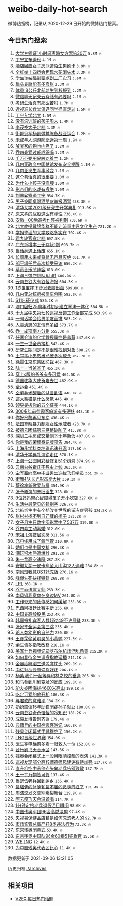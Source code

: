 # weibo-daily-hot-search

微博热搜榜，记录从 2020-12-29 日开始的微博热门搜索。

## 今日热门搜索

<!-- BEGIN -->

1. [大学生领证1小时闹离婚女方索赔30万](https://s.weibo.com/weibo?q=%23%E5%A4%A7%E5%AD%A6%E7%94%9F%E9%A2%86%E8%AF%811%E5%B0%8F%E6%97%B6%E9%97%B9%E7%A6%BB%E5%A9%9A%E5%A5%B3%E6%96%B9%E7%B4%A2%E8%B5%9430%E4%B8%87%23&Refer=top) `5.8M 🔥`
1. [丁宁宣布退役](https://s.weibo.com/weibo?q=%23%E4%B8%81%E5%AE%81%E5%AE%A3%E5%B8%83%E9%80%80%E5%BD%B9%23&Refer=top) `4.1M 🔥`
1. [酒店回应女子房间遭陌生男刷卡](https://s.weibo.com/weibo?q=%23%E9%85%92%E5%BA%97%E5%9B%9E%E5%BA%94%E5%A5%B3%E5%AD%90%E6%88%BF%E9%97%B4%E9%81%AD%E9%99%8C%E7%94%9F%E7%94%B7%E5%88%B7%E5%8D%A1%23&Refer=top) `3.9M 🔥`
1. [全红婵十四运会再现水花消失术](https://s.weibo.com/weibo?q=%23%E5%85%A8%E7%BA%A2%E5%A9%B5%E5%8D%81%E5%9B%9B%E8%BF%90%E4%BC%9A%E5%86%8D%E7%8E%B0%E6%B0%B4%E8%8A%B1%E6%B6%88%E5%A4%B1%E6%9C%AF%23&Refer=top) `3.3M 🔥`
1. [学生称被强制要求到工厂实习](https://s.weibo.com/weibo?q=%23%E5%AD%A6%E7%94%9F%E7%A7%B0%E8%A2%AB%E5%BC%BA%E5%88%B6%E8%A6%81%E6%B1%82%E5%88%B0%E5%B7%A5%E5%8E%82%E5%AE%9E%E4%B9%A0%23&Refer=top) `2.6M 🔥`
1. [扁头最扁能有多夸张](https://s.weibo.com/weibo?q=%23%E6%89%81%E5%A4%B4%E6%9C%80%E6%89%81%E8%83%BD%E6%9C%89%E5%A4%9A%E5%A4%B8%E5%BC%A0%23&Refer=top) `2.3M 🔥`
1. [体重18公斤北航新生到校报到](https://s.weibo.com/weibo?q=%23%E4%BD%93%E9%87%8D18%E5%85%AC%E6%96%A4%E5%8C%97%E8%88%AA%E6%96%B0%E7%94%9F%E5%88%B0%E6%A0%A1%E6%8A%A5%E5%88%B0%23&Refer=top) `2.2M 🔥`
1. [微信聊天记录云存储有必要吗](https://s.weibo.com/weibo?q=%23%E5%BE%AE%E4%BF%A1%E8%81%8A%E5%A4%A9%E8%AE%B0%E5%BD%95%E4%BA%91%E5%AD%98%E5%82%A8%E6%9C%89%E5%BF%85%E8%A6%81%E5%90%97%23&Refer=top) `2.1M 🔥`
1. [考研生活真有那么苦吗](https://s.weibo.com/weibo?q=%23%E8%80%83%E7%A0%94%E7%94%9F%E6%B4%BB%E7%9C%9F%E6%9C%89%E9%82%A3%E4%B9%88%E8%8B%A6%E5%90%97%23&Refer=top) `1.7M 🔥`
1. [近视班长食堂偶遇同学径直走过](https://s.weibo.com/weibo?q=%23%E8%BF%91%E8%A7%86%E7%8F%AD%E9%95%BF%E9%A3%9F%E5%A0%82%E5%81%B6%E9%81%87%E5%90%8C%E5%AD%A6%E5%BE%84%E7%9B%B4%E8%B5%B0%E8%BF%87%23&Refer=top) `1.5M 🔥`
1. [丁宁入学北大](https://s.weibo.com/weibo?q=%23%E4%B8%81%E5%AE%81%E5%85%A5%E5%AD%A6%E5%8C%97%E5%A4%A7%23&Refer=top) `1.5M 🔥`
1. [没有培训班的孩子周末](https://s.weibo.com/weibo?q=%23%E6%B2%A1%E6%9C%89%E5%9F%B9%E8%AE%AD%E7%8F%AD%E7%9A%84%E5%AD%A9%E5%AD%90%E5%91%A8%E6%9C%AB%23&Refer=top) `1.4M 🔥`
1. [李茂换太子定档](https://s.weibo.com/weibo?q=%23%E6%9D%8E%E8%8C%82%E6%8D%A2%E5%A4%AA%E5%AD%90%E5%AE%9A%E6%A1%A3%23&Refer=top) `1.3M 🔥`
1. [街舞冠军杨凯做教练备战亚运会](https://s.weibo.com/weibo?q=%23%E8%A1%97%E8%88%9E%E5%86%A0%E5%86%9B%E6%9D%A8%E5%87%AF%E5%81%9A%E6%95%99%E7%BB%83%E5%A4%87%E6%88%98%E4%BA%9A%E8%BF%90%E4%BC%9A%23&Refer=top) `1.2M 🔥`
1. [未成年人网游防沉迷第一周](https://s.weibo.com/weibo?q=%23%E6%9C%AA%E6%88%90%E5%B9%B4%E4%BA%BA%E7%BD%91%E6%B8%B8%E9%98%B2%E6%B2%89%E8%BF%B7%E7%AC%AC%E4%B8%80%E5%91%A8%23&Refer=top) `1.2M 🔥`
1. [爷爷家的狗也内卷了](https://s.weibo.com/weibo?q=%23%E7%88%B7%E7%88%B7%E5%AE%B6%E7%9A%84%E7%8B%97%E4%B9%9F%E5%86%85%E5%8D%B7%E4%BA%86%23&Refer=top) `1.2M 🔥`
1. [乔四美爱过戚成钢吗](https://s.weibo.com/weibo?q=%23%E4%B9%94%E5%9B%9B%E7%BE%8E%E7%88%B1%E8%BF%87%E6%88%9A%E6%88%90%E9%92%A2%E5%90%97%23&Refer=top) `1.2M 🔥`
1. [千万不要用屁股对着羊](https://s.weibo.com/weibo?q=%23%E5%8D%83%E4%B8%87%E4%B8%8D%E8%A6%81%E7%94%A8%E5%B1%81%E8%82%A1%E5%AF%B9%E7%9D%80%E7%BE%8A%23&Refer=top) `1.2M 🔥`
1. [几内亚政变中国使馆发布安全提醒](https://s.weibo.com/weibo?q=%23%E5%87%A0%E5%86%85%E4%BA%9A%E6%94%BF%E5%8F%98%E4%B8%AD%E5%9B%BD%E4%BD%BF%E9%A6%86%E5%8F%91%E5%B8%83%E5%AE%89%E5%85%A8%E6%8F%90%E9%86%92%23&Refer=top) `1.1M 🔥`
1. [几内亚发生军事政变](https://s.weibo.com/weibo?q=%23%E5%87%A0%E5%86%85%E4%BA%9A%E5%8F%91%E7%94%9F%E5%86%9B%E4%BA%8B%E6%94%BF%E5%8F%98%23&Refer=top) `1.1M 🔥`
1. [这个电话真的很重要](https://s.weibo.com/weibo?q=%23%E8%BF%99%E4%B8%AA%E7%94%B5%E8%AF%9D%E7%9C%9F%E7%9A%84%E5%BE%88%E9%87%8D%E8%A6%81%23&Refer=top) `1.0M 🔥`
1. [为什么小孩子没有腰](https://s.weibo.com/weibo?q=%23%E4%B8%BA%E4%BB%80%E4%B9%88%E5%B0%8F%E5%AD%A9%E5%AD%90%E6%B2%A1%E6%9C%89%E8%85%B0%23&Refer=top) `1.0M 🔥`
1. [影帝们的吃戏有多绝](https://s.weibo.com/weibo?q=%23%E5%BD%B1%E5%B8%9D%E4%BB%AC%E7%9A%84%E5%90%83%E6%88%8F%E6%9C%89%E5%A4%9A%E7%BB%9D%23&Refer=top) `1.0M 🔥`
1. [刘国梁寄语丁宁](https://s.weibo.com/weibo?q=%23%E5%88%98%E5%9B%BD%E6%A2%81%E5%AF%84%E8%AF%AD%E4%B8%81%E5%AE%81%23&Refer=top) `964.7K 🔥`
1. [男子被同桌喝酒朋友举报酒驾](https://s.weibo.com/weibo?q=%23%E7%94%B7%E5%AD%90%E8%A2%AB%E5%90%8C%E6%A1%8C%E5%96%9D%E9%85%92%E6%9C%8B%E5%8F%8B%E4%B8%BE%E6%8A%A5%E9%85%92%E9%A9%BE%23&Refer=top) `938.3K 🔥`
1. [清华大学2021级研究生开学典礼](https://s.weibo.com/weibo?q=%23%E6%B8%85%E5%8D%8E%E5%A4%A7%E5%AD%A62021%E7%BA%A7%E7%A0%94%E7%A9%B6%E7%94%9F%E5%BC%80%E5%AD%A6%E5%85%B8%E7%A4%BC%23&Refer=top) `913.0K 🔥`
1. [原来羊的屁股这么有弹性](https://s.weibo.com/weibo?q=%23%E5%8E%9F%E6%9D%A5%E7%BE%8A%E7%9A%84%E5%B1%81%E8%82%A1%E8%BF%99%E4%B9%88%E6%9C%89%E5%BC%B9%E6%80%A7%23&Refer=top) `736.4K 🔥`
1. [安徽一00后高考作弊被判刑](https://s.weibo.com/weibo?q=%23%E5%AE%89%E5%BE%BD%E4%B8%8000%E5%90%8E%E9%AB%98%E8%80%83%E4%BD%9C%E5%BC%8A%E8%A2%AB%E5%88%A4%E5%88%91%23&Refer=top) `730.6K 🔥`
1. [北大教授戴锦华称不能让流量主导文化生产](https://s.weibo.com/weibo?q=%23%E5%8C%97%E5%A4%A7%E6%95%99%E6%8E%88%E6%88%B4%E9%94%A6%E5%8D%8E%E7%A7%B0%E4%B8%8D%E8%83%BD%E8%AE%A9%E6%B5%81%E9%87%8F%E4%B8%BB%E5%AF%BC%E6%96%87%E5%8C%96%E7%94%9F%E4%BA%A7%23&Refer=top) `721.2K 🔥`
1. [学姐整理的大学攻略多实在](https://s.weibo.com/weibo?q=%23%E5%AD%A6%E5%A7%90%E6%95%B4%E7%90%86%E7%9A%84%E5%A4%A7%E5%AD%A6%E6%94%BB%E7%95%A5%E5%A4%9A%E5%AE%9E%E5%9C%A8%23&Refer=top) `707.4K 🔥`
1. [君九龄官宣定档](https://s.weibo.com/weibo?q=%23%E5%90%9B%E4%B9%9D%E9%BE%84%E5%AE%98%E5%AE%A3%E5%AE%9A%E6%A1%A3%23&Refer=top) `697.5K 🔥`
1. [广东新增本土无症状1例](https://s.weibo.com/weibo?q=%23%E5%B9%BF%E4%B8%9C%E6%96%B0%E5%A2%9E%E6%9C%AC%E5%9C%9F%E6%97%A0%E7%97%87%E7%8A%B61%E4%BE%8B%23&Refer=top) `693.7K 🔥`
1. [当话痨遇上话废](https://s.weibo.com/weibo?q=%23%E5%BD%93%E8%AF%9D%E7%97%A8%E9%81%87%E4%B8%8A%E8%AF%9D%E5%BA%9F%23&Refer=top) `665.1K 🔥`
1. [长颈鹿未来或将悄无声息灭绝](https://s.weibo.com/weibo?q=%23%E9%95%BF%E9%A2%88%E9%B9%BF%E6%9C%AA%E6%9D%A5%E6%88%96%E5%B0%86%E6%82%84%E6%97%A0%E5%A3%B0%E6%81%AF%E7%81%AD%E7%BB%9D%23&Refer=top) `661.7K 🔥`
1. [郎平卸任后首次接受采访](https://s.weibo.com/weibo?q=%23%E9%83%8E%E5%B9%B3%E5%8D%B8%E4%BB%BB%E5%90%8E%E9%A6%96%E6%AC%A1%E6%8E%A5%E5%8F%97%E9%87%87%E8%AE%BF%23&Refer=top) `656.7K 🔥`
1. [草莓音乐节阵容](https://s.weibo.com/weibo?q=%23%E8%8D%89%E8%8E%93%E9%9F%B3%E4%B9%90%E8%8A%82%E9%98%B5%E5%AE%B9%23&Refer=top) `613.0K 🔥`
1. [上海月饼店排队5小时](https://s.weibo.com/weibo?q=%23%E4%B8%8A%E6%B5%B7%E6%9C%88%E9%A5%BC%E5%BA%97%E6%8E%92%E9%98%9F5%E5%B0%8F%E6%97%B6%23&Refer=top) `606.3K 🔥`
1. [云南虫谷大有谷怪海报](https://s.weibo.com/weibo?q=%23%E4%BA%91%E5%8D%97%E8%99%AB%E8%B0%B7%E5%A4%A7%E6%9C%89%E8%B0%B7%E6%80%AA%E6%B5%B7%E6%8A%A5%23&Refer=top) `604.3K 🔥`
1. [1岁宝宝摔下沙发致脑出血](https://s.weibo.com/weibo?q=%231%E5%B2%81%E5%AE%9D%E5%AE%9D%E6%91%94%E4%B8%8B%E6%B2%99%E5%8F%91%E8%87%B4%E8%84%91%E5%87%BA%E8%A1%80%23&Refer=top) `599.0K 🔥`
1. [几内亚总统府被军车包围](https://s.weibo.com/weibo?q=%23%E5%87%A0%E5%86%85%E4%BA%9A%E6%80%BB%E7%BB%9F%E5%BA%9C%E8%A2%AB%E5%86%9B%E8%BD%A6%E5%8C%85%E5%9B%B4%23&Refer=top) `592.6K 🔥`
1. [S11出征仪式](https://s.weibo.com/weibo?q=%23S11%E5%87%BA%E5%BE%81%E4%BB%AA%E5%BC%8F%23&Refer=top) `586.2K 🔥`
1. [澳门回归25周年时初步建立琴澳一体化](https://s.weibo.com/weibo?q=%23%E6%BE%B3%E9%97%A8%E5%9B%9E%E5%BD%9225%E5%91%A8%E5%B9%B4%E6%97%B6%E5%88%9D%E6%AD%A5%E5%BB%BA%E7%AB%8B%E7%90%B4%E6%BE%B3%E4%B8%80%E4%BD%93%E5%8C%96%23&Refer=top) `584.5K 🔥`
1. [十九届中央第七轮巡视反馈工作全部完成](https://s.weibo.com/weibo?q=%23%E5%8D%81%E4%B9%9D%E5%B1%8A%E4%B8%AD%E5%A4%AE%E7%AC%AC%E4%B8%83%E8%BD%AE%E5%B7%A1%E8%A7%86%E5%8F%8D%E9%A6%88%E5%B7%A5%E4%BD%9C%E5%85%A8%E9%83%A8%E5%AE%8C%E6%88%90%23&Refer=top) `583.9K 🔥`
1. [一句话学会给男朋友画饼](https://s.weibo.com/weibo?q=%23%E4%B8%80%E5%8F%A5%E8%AF%9D%E5%AD%A6%E4%BC%9A%E7%BB%99%E7%94%B7%E6%9C%8B%E5%8F%8B%E7%94%BB%E9%A5%BC%23&Refer=top) `583.7K 🔥`
1. [人类幼崽的友情有多甜](https://s.weibo.com/weibo?q=%23%E4%BA%BA%E7%B1%BB%E5%B9%BC%E5%B4%BD%E7%9A%84%E5%8F%8B%E6%83%85%E6%9C%89%E5%A4%9A%E7%94%9C%23&Refer=top) `573.7K 🔥`
1. [乔一成项南方分别](https://s.weibo.com/weibo?q=%23%E4%B9%94%E4%B8%80%E6%88%90%E9%A1%B9%E5%8D%97%E6%96%B9%E5%88%86%E5%88%AB%23&Refer=top) `555.3K 🔥`
1. [任嘉伦演的化学教授属性是羞萌](https://s.weibo.com/weibo?q=%23%E4%BB%BB%E5%98%89%E4%BC%A6%E6%BC%94%E7%9A%84%E5%8C%96%E5%AD%A6%E6%95%99%E6%8E%88%E5%B1%9E%E6%80%A7%E6%98%AF%E7%BE%9E%E8%90%8C%23&Refer=top) `547.6K 🔥`
1. [一生一世全员接机](https://s.weibo.com/weibo?q=%23%E4%B8%80%E7%94%9F%E4%B8%80%E4%B8%96%E5%85%A8%E5%91%98%E6%8E%A5%E6%9C%BA%23&Refer=top) `542.4K 🔥`
1. [研究生期间是不是很难找到对象](https://s.weibo.com/weibo?q=%23%E7%A0%94%E7%A9%B6%E7%94%9F%E6%9C%9F%E9%97%B4%E6%98%AF%E4%B8%8D%E6%98%AF%E5%BE%88%E9%9A%BE%E6%89%BE%E5%88%B0%E5%AF%B9%E8%B1%A1%23&Refer=top) `500.2K 🔥`
1. [土耳其小男孩被总统多次敲头](https://s.weibo.com/weibo?q=%23%E5%9C%9F%E8%80%B3%E5%85%B6%E5%B0%8F%E7%94%B7%E5%AD%A9%E8%A2%AB%E6%80%BB%E7%BB%9F%E5%A4%9A%E6%AC%A1%E6%95%B2%E5%A4%B4%23&Refer=top) `467.7K 🔥`
1. [徐雷任京东集团总裁](https://s.weibo.com/weibo?q=%23%E5%BE%90%E9%9B%B7%E4%BB%BB%E4%BA%AC%E4%B8%9C%E9%9B%86%E5%9B%A2%E6%80%BB%E8%A3%81%23&Refer=top) `467.3K 🔥`
1. [陆十一当爸爸了](https://s.weibo.com/weibo?q=%23%E9%99%86%E5%8D%81%E4%B8%80%E5%BD%93%E7%88%B8%E7%88%B8%E4%BA%86%23&Refer=top) `465.3K 🔥`
1. [穿上c服的爷爷有多可爱](https://s.weibo.com/weibo?q=%23%E7%A9%BF%E4%B8%8Ac%E6%9C%8D%E7%9A%84%E7%88%B7%E7%88%B7%E6%9C%89%E5%A4%9A%E5%8F%AF%E7%88%B1%23&Refer=top) `464.5K 🔥`
1. [德国驻华大使贺岩去世](https://s.weibo.com/weibo?q=%23%E5%BE%B7%E5%9B%BD%E9%A9%BB%E5%8D%8E%E5%A4%A7%E4%BD%BF%E8%B4%BA%E5%B2%A9%E5%8E%BB%E4%B8%96%23&Refer=top) `462.9K 🔥`
1. [全运会](https://s.weibo.com/weibo?q=%E5%85%A8%E8%BF%90%E4%BC%9A&Refer=top) `451.4K 🔥`
1. [全麻手术醒后的胡言乱语](https://s.weibo.com/weibo?q=%23%E5%85%A8%E9%BA%BB%E6%89%8B%E6%9C%AF%E9%86%92%E5%90%8E%E7%9A%84%E8%83%A1%E8%A8%80%E4%B9%B1%E8%AF%AD%23&Refer=top) `446.0K 🔥`
1. [遛大熊猫是什么感觉](https://s.weibo.com/weibo?q=%23%E9%81%9B%E5%A4%A7%E7%86%8A%E7%8C%AB%E6%98%AF%E4%BB%80%E4%B9%88%E6%84%9F%E8%A7%89%23&Refer=top) `445.4K 🔥`
1. [领导提拔你的五个征兆](https://s.weibo.com/weibo?q=%23%E9%A2%86%E5%AF%BC%E6%8F%90%E6%8B%94%E4%BD%A0%E7%9A%84%E4%BA%94%E4%B8%AA%E5%BE%81%E5%85%86%23&Refer=top) `444.1K 🔥`
1. [300多年前徐霞客旅游有多硬核](https://s.weibo.com/weibo?q=%23300%E5%A4%9A%E5%B9%B4%E5%89%8D%E5%BE%90%E9%9C%9E%E5%AE%A2%E6%97%85%E6%B8%B8%E6%9C%89%E5%A4%9A%E7%A1%AC%E6%A0%B8%23&Refer=top) `443.1K 🔥`
1. [你好巴黎再见东京](https://s.weibo.com/weibo?q=%23%E4%BD%A0%E5%A5%BD%E5%B7%B4%E9%BB%8E%E5%86%8D%E8%A7%81%E4%B8%9C%E4%BA%AC%23&Refer=top) `430.4K 🔥`
1. [法国警察暴力制服女性示威者](https://s.weibo.com/weibo?q=%23%E6%B3%95%E5%9B%BD%E8%AD%A6%E5%AF%9F%E6%9A%B4%E5%8A%9B%E5%88%B6%E6%9C%8D%E5%A5%B3%E6%80%A7%E7%A4%BA%E5%A8%81%E8%80%85%23&Refer=top) `423.7K 🔥`
1. [被德云团综第三期整破防了](https://s.weibo.com/weibo?q=%23%E8%A2%AB%E5%BE%B7%E4%BA%91%E5%9B%A2%E7%BB%BC%E7%AC%AC%E4%B8%89%E6%9C%9F%E6%95%B4%E7%A0%B4%E9%98%B2%E4%BA%86%23&Refer=top) `413.8K 🔥`
1. [深圳二手房成交量创下十年新低](https://s.weibo.com/weibo?q=%23%E6%B7%B1%E5%9C%B3%E4%BA%8C%E6%89%8B%E6%88%BF%E6%88%90%E4%BA%A4%E9%87%8F%E5%88%9B%E4%B8%8B%E5%8D%81%E5%B9%B4%E6%96%B0%E4%BD%8E%23&Refer=top) `407.8K 🔥`
1. [你是我的荣耀泰语版预告](https://s.weibo.com/weibo?q=%23%E4%BD%A0%E6%98%AF%E6%88%91%E7%9A%84%E8%8D%A3%E8%80%80%E6%B3%B0%E8%AF%AD%E7%89%88%E9%A2%84%E5%91%8A%23&Refer=top) `384.4K 🔥`
1. [上海非学科类培训迅速升温](https://s.weibo.com/weibo?q=%23%E4%B8%8A%E6%B5%B7%E9%9D%9E%E5%AD%A6%E7%A7%91%E7%B1%BB%E5%9F%B9%E8%AE%AD%E8%BF%85%E9%80%9F%E5%8D%87%E6%B8%A9%23&Refer=top) `378.6K 🔥`
1. [清华开学典礼演讲走红](https://s.weibo.com/weibo?q=%23%E6%B8%85%E5%8D%8E%E5%BC%80%E5%AD%A6%E5%85%B8%E7%A4%BC%E6%BC%94%E8%AE%B2%E8%B5%B0%E7%BA%A2%23&Refer=top) `378.1K 🔥`
1. [上海一公园用彩绘修复51个树洞](https://s.weibo.com/weibo?q=%23%E4%B8%8A%E6%B5%B7%E4%B8%80%E5%85%AC%E5%9B%AD%E7%94%A8%E5%BD%A9%E7%BB%98%E4%BF%AE%E5%A4%8D51%E4%B8%AA%E6%A0%91%E6%B4%9E%23&Refer=top) `374.9K 🔥`
1. [云南虫谷霍氏不死虫上线](https://s.weibo.com/weibo?q=%23%E4%BA%91%E5%8D%97%E8%99%AB%E8%B0%B7%E9%9C%8D%E6%B0%8F%E4%B8%8D%E6%AD%BB%E8%99%AB%E4%B8%8A%E7%BA%BF%23&Refer=top) `363.0K 🔥`
1. [空军面向高中毕业男生选拔飞行学员](https://s.weibo.com/weibo?q=%23%E7%A9%BA%E5%86%9B%E9%9D%A2%E5%90%91%E9%AB%98%E4%B8%AD%E6%AF%95%E4%B8%9A%E7%94%B7%E7%94%9F%E9%80%89%E6%8B%94%E9%A3%9E%E8%A1%8C%E5%AD%A6%E5%91%98%23&Refer=top) `361.3K 🔥`
1. [街舞4队长光影态度大片](https://s.weibo.com/weibo?q=%23%E8%A1%97%E8%88%9E4%E9%98%9F%E9%95%BF%E5%85%89%E5%BD%B1%E6%80%81%E5%BA%A6%E5%A4%A7%E7%89%87%23&Refer=top) `359.3K 🔥`
1. [蔡徐坤新歌爱与痛](https://s.weibo.com/weibo?q=%E8%94%A1%E5%BE%90%E5%9D%A4%E6%96%B0%E6%AD%8C%E7%88%B1%E4%B8%8E%E7%97%9B&Refer=top) `354.9K 🔥`
1. [张予曦演的朱旧医生](https://s.weibo.com/weibo?q=%23%E5%BC%A0%E4%BA%88%E6%9B%A6%E6%BC%94%E7%9A%84%E6%9C%B1%E6%97%A7%E5%8C%BB%E7%94%9F%23&Refer=top) `328.0K 🔥`
1. [9位妈妈带心智障碍孩子开小吃店](https://s.weibo.com/weibo?q=%239%E4%BD%8D%E5%A6%88%E5%A6%88%E5%B8%A6%E5%BF%83%E6%99%BA%E9%9A%9C%E7%A2%8D%E5%AD%A9%E5%AD%90%E5%BC%80%E5%B0%8F%E5%90%83%E5%BA%97%23&Refer=top) `327.6K 🔥`
1. [生活中最常见的错别字](https://s.weibo.com/weibo?q=%23%E7%94%9F%E6%B4%BB%E4%B8%AD%E6%9C%80%E5%B8%B8%E8%A7%81%E7%9A%84%E9%94%99%E5%88%AB%E5%AD%97%23&Refer=top) `326.7K 🔥`
1. [北航新生中有个想改变世界的渐冻症男孩](https://s.weibo.com/weibo?q=%23%E5%8C%97%E8%88%AA%E6%96%B0%E7%94%9F%E4%B8%AD%E6%9C%89%E4%B8%AA%E6%83%B3%E6%94%B9%E5%8F%98%E4%B8%96%E7%95%8C%E7%9A%84%E6%B8%90%E5%86%BB%E7%97%87%E7%94%B7%E5%AD%A9%23&Refer=top) `324.5K 🔥`
1. [张彬彬找不到自己藏的椅子](https://s.weibo.com/weibo?q=%23%E5%BC%A0%E5%BD%AC%E5%BD%AC%E6%89%BE%E4%B8%8D%E5%88%B0%E8%87%AA%E5%B7%B1%E8%97%8F%E7%9A%84%E6%A4%85%E5%AD%90%23&Refer=top) `320.2K 🔥`
1. [女子用生日数字买彩票中了537万](https://s.weibo.com/weibo?q=%23%E5%A5%B3%E5%AD%90%E7%94%A8%E7%94%9F%E6%97%A5%E6%95%B0%E5%AD%97%E4%B9%B0%E5%BD%A9%E7%A5%A8%E4%B8%AD%E4%BA%86537%E4%B8%87%23&Refer=top) `319.0K 🔥`
1. [乔四美主动离婚](https://s.weibo.com/weibo?q=%23%E4%B9%94%E5%9B%9B%E7%BE%8E%E4%B8%BB%E5%8A%A8%E7%A6%BB%E5%A9%9A%23&Refer=top) `312.0K 🔥`
1. [宋祖儿演技层次感](https://s.weibo.com/weibo?q=%23%E5%AE%8B%E7%A5%96%E5%84%BF%E6%BC%94%E6%8A%80%E5%B1%82%E6%AC%A1%E6%84%9F%23&Refer=top) `311.5K 🔥`
1. [充电线用成了氧气管](https://s.weibo.com/weibo?q=%23%E5%85%85%E7%94%B5%E7%BA%BF%E7%94%A8%E6%88%90%E4%BA%86%E6%B0%A7%E6%B0%94%E7%AE%A1%23&Refer=top) `310.8K 🔥`
1. [她们也是中国女排](https://s.weibo.com/weibo?q=%23%E5%A5%B9%E4%BB%AC%E4%B9%9F%E6%98%AF%E4%B8%AD%E5%9B%BD%E5%A5%B3%E6%8E%92%23&Refer=top) `296.3K 🔥`
1. [潮玩积木熊遭爆炒](https://s.weibo.com/weibo?q=%23%E6%BD%AE%E7%8E%A9%E7%A7%AF%E6%9C%A8%E7%86%8A%E9%81%AD%E7%88%86%E7%82%92%23&Refer=top) `291.2K 🔥`
1. [朱一龙高空速降](https://s.weibo.com/weibo?q=%23%E6%9C%B1%E4%B8%80%E9%BE%99%E9%AB%98%E7%A9%BA%E9%80%9F%E9%99%8D%23&Refer=top) `287.2K 🔥`
1. [安徽太湖一皮卡车坠入山沟12人遇难](https://s.weibo.com/weibo?q=%23%E5%AE%89%E5%BE%BD%E5%A4%AA%E6%B9%96%E4%B8%80%E7%9A%AE%E5%8D%A1%E8%BD%A6%E5%9D%A0%E5%85%A5%E5%B1%B1%E6%B2%9F12%E4%BA%BA%E9%81%87%E9%9A%BE%23&Refer=top) `284.8K 🔥`
1. [南风知我意OST抢先版](https://s.weibo.com/weibo?q=%23%E5%8D%97%E9%A3%8E%E7%9F%A5%E6%88%91%E6%84%8FOST%E6%8A%A2%E5%85%88%E7%89%88%23&Refer=top) `276.1K 🔥`
1. [峰爆生死抉择特辑](https://s.weibo.com/weibo?q=%23%E5%B3%B0%E7%88%86%E7%94%9F%E6%AD%BB%E6%8A%89%E6%8B%A9%E7%89%B9%E8%BE%91%23&Refer=top) `268.8K 🔥`
1. [LPL](https://s.weibo.com/weibo?q=LPL&Refer=top) `268.1K 🔥`
1. [乔三丽语言大师](https://s.weibo.com/weibo?q=%23%E4%B9%94%E4%B8%89%E4%B8%BD%E8%AF%AD%E8%A8%80%E5%A4%A7%E5%B8%88%23&Refer=top) `263.3K 🔥`
1. [南风知我意你在身边MV](https://s.weibo.com/weibo?q=%23%E5%8D%97%E9%A3%8E%E7%9F%A5%E6%88%91%E6%84%8F%E4%BD%A0%E5%9C%A8%E8%BA%AB%E8%BE%B9MV%23&Refer=top) `261.8K 🔥`
1. [工作带来的疲倦感如何缓解](https://s.weibo.com/weibo?q=%23%E5%B7%A5%E4%BD%9C%E5%B8%A6%E6%9D%A5%E7%9A%84%E7%96%B2%E5%80%A6%E6%84%9F%E5%A6%82%E4%BD%95%E7%BC%93%E8%A7%A3%23&Refer=top) `258.8K 🔥`
1. [巴西阿根廷比赛中断](https://s.weibo.com/weibo?q=%23%E5%B7%B4%E8%A5%BF%E9%98%BF%E6%A0%B9%E5%BB%B7%E6%AF%94%E8%B5%9B%E4%B8%AD%E6%96%AD%23&Refer=top) `256.6K 🔥`
1. [中国最高龄股民](https://s.weibo.com/weibo?q=%23%E4%B8%AD%E5%9B%BD%E6%9C%80%E9%AB%98%E9%BE%84%E8%82%A1%E6%B0%91%23&Refer=top) `253.4K 🔥`
1. [韩国婚礼宾客人数超过49不许用餐](https://s.weibo.com/weibo?q=%23%E9%9F%A9%E5%9B%BD%E5%A9%9A%E7%A4%BC%E5%AE%BE%E5%AE%A2%E4%BA%BA%E6%95%B0%E8%B6%85%E8%BF%8749%E4%B8%8D%E8%AE%B8%E7%94%A8%E9%A4%90%23&Refer=top) `238.3K 🔥`
1. [张家齐全运会第三跳](https://s.weibo.com/weibo?q=%23%E5%BC%A0%E5%AE%B6%E9%BD%90%E5%85%A8%E8%BF%90%E4%BC%9A%E7%AC%AC%E4%B8%89%E8%B7%B3%23&Refer=top) `235.4K 🔥`
1. [论人类幼崽的自制力](https://s.weibo.com/weibo?q=%23%E8%AE%BA%E4%BA%BA%E7%B1%BB%E5%B9%BC%E5%B4%BD%E7%9A%84%E8%87%AA%E5%88%B6%E5%8A%9B%23&Refer=top) `230.0K 🔥`
1. [王彦霖偷黄明昊的小黄鸭](https://s.weibo.com/weibo?q=%23%E7%8E%8B%E5%BD%A6%E9%9C%96%E5%81%B7%E9%BB%84%E6%98%8E%E6%98%8A%E7%9A%84%E5%B0%8F%E9%BB%84%E9%B8%AD%23&Refer=top) `227.5K 🔥`
1. [余生请多指教改档](https://s.weibo.com/weibo?q=%23%E4%BD%99%E7%94%9F%E8%AF%B7%E5%A4%9A%E6%8C%87%E6%95%99%E6%94%B9%E6%A1%A3%23&Refer=top) `218.1K 🔥`
1. [美军士兵视频记录喀布尔机场混乱场景](https://s.weibo.com/weibo?q=%23%E7%BE%8E%E5%86%9B%E5%A3%AB%E5%85%B5%E8%A7%86%E9%A2%91%E8%AE%B0%E5%BD%95%E5%96%80%E5%B8%83%E5%B0%94%E6%9C%BA%E5%9C%BA%E6%B7%B7%E4%B9%B1%E5%9C%BA%E6%99%AF%23&Refer=top) `215.3K 🔥`
1. [如何看待余生请多指教延播](https://s.weibo.com/weibo?q=%23%E5%A6%82%E4%BD%95%E7%9C%8B%E5%BE%85%E4%BD%99%E7%94%9F%E8%AF%B7%E5%A4%9A%E6%8C%87%E6%95%99%E5%BB%B6%E6%92%AD%23&Refer=top) `211.1K 🔥`
1. [金晨给舞蹈生送凉席枕头](https://s.weibo.com/weibo?q=%E9%87%91%E6%99%A8%E7%BB%99%E8%88%9E%E8%B9%88%E7%94%9F%E9%80%81%E5%87%89%E5%B8%AD%E6%9E%95%E5%A4%B4&Refer=top) `209.9K 🔥`
1. [向佐对岳云鹏说你好坏](https://s.weibo.com/weibo?q=%23%E5%90%91%E4%BD%90%E5%AF%B9%E5%B2%B3%E4%BA%91%E9%B9%8F%E8%AF%B4%E4%BD%A0%E5%A5%BD%E5%9D%8F%23&Refer=top) `206.1K 🔥`
1. [杨紫 我们一起等候和林之校的重逢](https://s.weibo.com/weibo?q=%E6%9D%A8%E7%B4%AB%20%E6%88%91%E4%BB%AC%E4%B8%80%E8%B5%B7%E7%AD%89%E5%80%99%E5%92%8C%E6%9E%97%E4%B9%8B%E6%A0%A1%E7%9A%84%E9%87%8D%E9%80%A2&Refer=top) `205.9K 🔥`
1. [和马看到川剧变脸的反应](https://s.weibo.com/weibo?q=%23%E5%92%8C%E9%A9%AC%E7%9C%8B%E5%88%B0%E5%B7%9D%E5%89%A7%E5%8F%98%E8%84%B8%E7%9A%84%E5%8F%8D%E5%BA%94%23&Refer=top) `199.1K 🔥`
1. [驴友被困海拔4600米高山](https://s.weibo.com/weibo?q=%23%E9%A9%B4%E5%8F%8B%E8%A2%AB%E5%9B%B0%E6%B5%B7%E6%8B%944600%E7%B1%B3%E9%AB%98%E5%B1%B1%23&Refer=top) `189.1K 🔥`
1. [吃定可爱的他开机](https://s.weibo.com/weibo?q=%E5%90%83%E5%AE%9A%E5%8F%AF%E7%88%B1%E7%9A%84%E4%BB%96%E5%BC%80%E6%9C%BA&Refer=top) `186.3K 🔥`
1. [与君歌的意难平](https://s.weibo.com/weibo?q=%23%E4%B8%8E%E5%90%9B%E6%AD%8C%E7%9A%84%E6%84%8F%E9%9A%BE%E5%B9%B3%23&Refer=top) `184.2K 🔥`
1. [奶奶陪读15年助自闭症孙子就业](https://s.weibo.com/weibo?q=%23%E5%A5%B6%E5%A5%B6%E9%99%AA%E8%AF%BB15%E5%B9%B4%E5%8A%A9%E8%87%AA%E9%97%AD%E7%97%87%E5%AD%99%E5%AD%90%E5%B0%B1%E4%B8%9A%23&Refer=top) `180.8K 🔥`
1. [云南虫谷奇奇怪怪的冷知识](https://s.weibo.com/weibo?q=%23%E4%BA%91%E5%8D%97%E8%99%AB%E8%B0%B7%E5%A5%87%E5%A5%87%E6%80%AA%E6%80%AA%E7%9A%84%E5%86%B7%E7%9F%A5%E8%AF%86%23&Refer=top) `180.2K 🔥`
1. [成毅发博告别齐焱](https://s.weibo.com/weibo?q=%23%E6%88%90%E6%AF%85%E5%8F%91%E5%8D%9A%E5%91%8A%E5%88%AB%E9%BD%90%E7%84%B1%23&Refer=top) `179.4K 🔥`
1. [典籍里的中国徐霞客游记](https://s.weibo.com/weibo?q=%23%E5%85%B8%E7%B1%8D%E9%87%8C%E7%9A%84%E4%B8%AD%E5%9B%BD%E5%BE%90%E9%9C%9E%E5%AE%A2%E6%B8%B8%E8%AE%B0%23&Refer=top) `166.8K 🔥`
1. [残奥会闭幕式手臂舞绝了](https://s.weibo.com/weibo?q=%23%E6%AE%8B%E5%A5%A5%E4%BC%9A%E9%97%AD%E5%B9%95%E5%BC%8F%E6%89%8B%E8%87%82%E8%88%9E%E7%BB%9D%E4%BA%86%23&Refer=top) `156.7K 🔥`
1. [LNG晋级世界赛](https://s.weibo.com/weibo?q=%23LNG%E6%99%8B%E7%BA%A7%E4%B8%96%E7%95%8C%E8%B5%9B%23&Refer=top) `154.0K 🔥`
1. [医生等电梯前多看一眼救人一命](https://s.weibo.com/weibo?q=%23%E5%8C%BB%E7%94%9F%E7%AD%89%E7%94%B5%E6%A2%AF%E5%89%8D%E5%A4%9A%E7%9C%8B%E4%B8%80%E7%9C%BC%E6%95%91%E4%BA%BA%E4%B8%80%E5%91%BD%23&Refer=top) `152.8K 🔥`
1. [音乐剧飞天音乐会](https://s.weibo.com/weibo?q=%23%E9%9F%B3%E4%B9%90%E5%89%A7%E9%A3%9E%E5%A4%A9%E9%9F%B3%E4%B9%90%E4%BC%9A%23&Refer=top) `143.3K 🔥`
1. [残奥会闭幕式上一段用眼睛控制的表演](https://s.weibo.com/weibo?q=%23%E6%AE%8B%E5%A5%A5%E4%BC%9A%E9%97%AD%E5%B9%95%E5%BC%8F%E4%B8%8A%E4%B8%80%E6%AE%B5%E7%94%A8%E7%9C%BC%E7%9D%9B%E6%8E%A7%E5%88%B6%E7%9A%84%E8%A1%A8%E6%BC%94%23&Refer=top) `141.3K 🔥`
1. [巡视发现部分高校师德师风建设有待加强](https://s.weibo.com/weibo?q=%23%E5%B7%A1%E8%A7%86%E5%8F%91%E7%8E%B0%E9%83%A8%E5%88%86%E9%AB%98%E6%A0%A1%E5%B8%88%E5%BE%B7%E5%B8%88%E9%A3%8E%E5%BB%BA%E8%AE%BE%E6%9C%89%E5%BE%85%E5%8A%A0%E5%BC%BA%23&Refer=top) `137.7K 🔥`
1. [直升机空中悬停点头向老兵告别致敬](https://s.weibo.com/weibo?q=%23%E7%9B%B4%E5%8D%87%E6%9C%BA%E7%A9%BA%E4%B8%AD%E6%82%AC%E5%81%9C%E7%82%B9%E5%A4%B4%E5%90%91%E8%80%81%E5%85%B5%E5%91%8A%E5%88%AB%E8%87%B4%E6%95%AC%23&Refer=top) `137.7K 🔥`
1. [王一丁万物皆可修](https://s.weibo.com/weibo?q=%23%E7%8E%8B%E4%B8%80%E4%B8%81%E4%B8%87%E7%89%A9%E7%9A%86%E5%8F%AF%E4%BF%AE%23&Refer=top) `137.4K 🔥`
1. [当退伍老兵回到家乡](https://s.weibo.com/weibo?q=%23%E5%BD%93%E9%80%80%E4%BC%8D%E8%80%81%E5%85%B5%E5%9B%9E%E5%88%B0%E5%AE%B6%E4%B9%A1%23&Refer=top) `136.4K 🔥`
1. [最强健的体魄和最不屈的灵魂同框了](https://s.weibo.com/weibo?q=%23%E6%9C%80%E5%BC%BA%E5%81%A5%E7%9A%84%E4%BD%93%E9%AD%84%E5%92%8C%E6%9C%80%E4%B8%8D%E5%B1%88%E7%9A%84%E7%81%B5%E9%AD%82%E5%90%8C%E6%A1%86%E4%BA%86%23&Refer=top) `131.4K 🔥`
1. [周洁琼发文告别爆裂舞台](https://s.weibo.com/weibo?q=%23%E5%91%A8%E6%B4%81%E7%90%BC%E5%8F%91%E6%96%87%E5%91%8A%E5%88%AB%E7%88%86%E8%A3%82%E8%88%9E%E5%8F%B0%23&Refer=top) `129.9K 🔥`
1. [阿云嘎飞天余温首唱](https://s.weibo.com/weibo?q=%23%E9%98%BF%E4%BA%91%E5%98%8E%E9%A3%9E%E5%A4%A9%E4%BD%99%E6%B8%A9%E9%A6%96%E5%94%B1%23&Refer=top) `114.7K 🔥`
1. [1分钟定格老兵退伍泪目瞬间](https://s.weibo.com/weibo?q=%231%E5%88%86%E9%92%9F%E5%AE%9A%E6%A0%BC%E8%80%81%E5%85%B5%E9%80%80%E4%BC%8D%E6%B3%AA%E7%9B%AE%E7%9E%AC%E9%97%B4%23&Refer=top) `98.6K 🔥`
1. [中国残奥军团96金高燃混剪](https://s.weibo.com/weibo?q=%23%E4%B8%AD%E5%9B%BD%E6%AE%8B%E5%A5%A5%E5%86%9B%E5%9B%A296%E9%87%91%E9%AB%98%E7%87%83%E6%B7%B7%E5%89%AA%23&Refer=top) `97.4K 🔥`
1. [央视揭保健品店铺是如何忽悠老人的](https://s.weibo.com/weibo?q=%23%E5%A4%AE%E8%A7%86%E6%8F%AD%E4%BF%9D%E5%81%A5%E5%93%81%E5%BA%97%E9%93%BA%E6%98%AF%E5%A6%82%E4%BD%95%E5%BF%BD%E6%82%A0%E8%80%81%E4%BA%BA%E7%9A%84%23&Refer=top) `92.7K 🔥`
1. [市场监管总局严打8类违法行为](https://s.weibo.com/weibo?q=%23%E5%B8%82%E5%9C%BA%E7%9B%91%E7%AE%A1%E6%80%BB%E5%B1%80%E4%B8%A5%E6%89%938%E7%B1%BB%E8%BF%9D%E6%B3%95%E8%A1%8C%E4%B8%BA%23&Refer=top) `73.3K 🔥`
1. [东京残奥闭幕式](https://s.weibo.com/weibo?q=%23%E4%B8%9C%E4%BA%AC%E6%AE%8B%E5%A5%A5%E9%97%AD%E5%B9%95%E5%BC%8F%23&Refer=top) `53.4K 🔥`
1. [东京残奥中国队96金60银51铜收官](https://s.weibo.com/weibo?q=%23%E4%B8%9C%E4%BA%AC%E6%AE%8B%E5%A5%A5%E4%B8%AD%E5%9B%BD%E9%98%9F96%E9%87%9160%E9%93%B651%E9%93%9C%E6%94%B6%E5%AE%98%23&Refer=top) `15.5K 🔥`
1. [WE LNG](https://s.weibo.com/weibo?q=WE%20LNG&Refer=top) `12.4K 🔥`
1. [为中国残奥代表团比心](https://s.weibo.com/weibo?q=%23%E4%B8%BA%E4%B8%AD%E5%9B%BD%E6%AE%8B%E5%A5%A5%E4%BB%A3%E8%A1%A8%E5%9B%A2%E6%AF%94%E5%BF%83%23&Refer=top) `11.4K 🔥`

数据更新于 2021-09-06 13:21:05

<!-- END -->

历史归档 [./archives](./archives)

## 相关项目

- [V2EX 每日热门话题](https://github.com/boojack/v2ex-daily-hot-topic)
